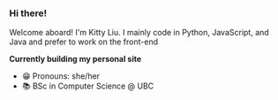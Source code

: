### Hi there!


Welcome aboard! 
I'm Kitty Liu. I mainly code in Python, JavaScript, and Java and prefer to work on the front-end

**Currently building my personal site**

- 😁 Pronouns: she/her
- 📚 BSc in Computer Science @ UBC

